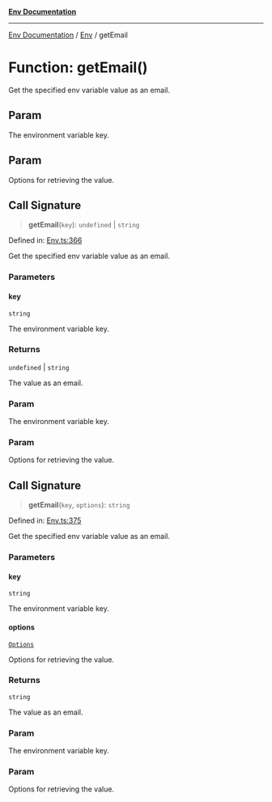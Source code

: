 [**Env Documentation**](../../README.md)

***

[Env Documentation](../../README.md) / [Env](../README.md) / getEmail

# Function: getEmail()

Get the specified env variable value as an email.

## Param

The environment variable key.

## Param

Options for retrieving the value.

## Call Signature

> **getEmail**(`key`): `undefined` \| `string`

Defined in: [Env.ts:366](https://github.com/stonemjs/env/blob/23fb7680a09f87fe5357fe99ea6eb16187d6b1f8/src/Env.ts#L366)

Get the specified env variable value as an email.

### Parameters

#### key

`string`

The environment variable key.

### Returns

`undefined` \| `string`

The value as an email.

### Param

The environment variable key.

### Param

Options for retrieving the value.

## Call Signature

> **getEmail**(`key`, `options`): `string`

Defined in: [Env.ts:375](https://github.com/stonemjs/env/blob/23fb7680a09f87fe5357fe99ea6eb16187d6b1f8/src/Env.ts#L375)

Get the specified env variable value as an email.

### Parameters

#### key

`string`

The environment variable key.

#### options

[`Options`](../../declarations/interfaces/Options.md)

Options for retrieving the value.

### Returns

`string`

The value as an email.

### Param

The environment variable key.

### Param

Options for retrieving the value.
